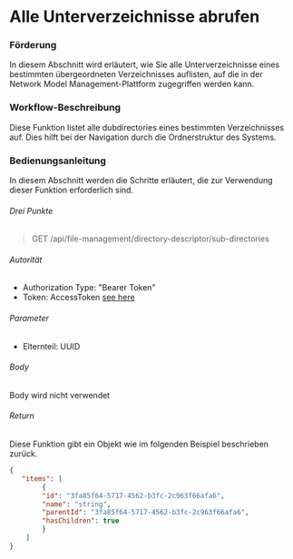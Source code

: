 # Alle Unterverzeichnisse abrufen

### Förderung
In diesem Abschnitt wird erläutert, wie Sie alle Unterverzeichnisse eines bestimmten übergeordneten Verzeichnisses auflisten, auf die in der Network Model Management-Plattform zugegriffen werden kann.

### Workflow-Beschreibung
Diese Funktion listet alle dubdirectories eines bestimmten Verzeichnisses auf. Dies hilft bei der Navigation durch die Ordnerstruktur des Systems.


### Bedienungsanleitung
In diesem Abschnitt werden die Schritte erläutert, die zur Verwendung dieser Funktion erforderlich sind.


###### Drei Punkte
> GET /api/file-management/directory-descriptor/sub-directories


###### Autorität
- Authorization Type: "Bearer Token"
- Token: AccessToken [see here](../IdentityManagement/Authorization.md)

###### Parameter
- Elternteil: UUID

###### Body
Body wird nicht verwendet

###### Return
Diese Funktion gibt ein Objekt wie im folgenden Beispiel beschrieben zurück.
```JSON
{
   "items": [
        {
        "id": "3fa85f64-5717-4562-b3fc-2c963f66afa6",
        "name": "string",
        "parentId": "3fa85f64-5717-4562-b3fc-2c963f66afa6",
        "hasChildren": true
        }
    ]
}
````